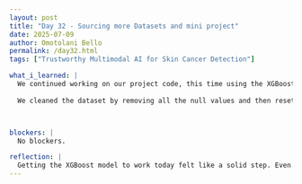 ```yaml
---
layout: post
title: "Day 32 - Sourcing more Datasets and mini project"
date: 2025-07-09
author: Omotolani Bello
permalink: /day32.html
tags: ["Trustworthy Multimodal AI for Skin Cancer Detection"]

what_i_learned: |
  We continued working on our project code, this time using the XGBoost model to train our dataset. There was a small issue with encoding the columns properly, but we managed to work through it without too much delay. After sorting that out, we were able to successfully train the model. The classification report showed that the model performed well, and seeing that reflected in the matrix gave a better sense of how it’s handling the data. It felt like a productive step forward, especially as we try out different approaches to improve performance.
  
  We cleaned the dataset by removing all the null values and then reset the indexes to keep everything organized. After that, we mapped the Fitzpatrick scale from Roman numerals to grouped categories like 1&2, 3&4, which helps simplify the classification. It made the dataset easier to work with and more structured for training. These small steps helped prepare the data for the next phase of modeling. It’s a good reminder that careful preparation on the front end makes the rest of the process smoother.



blockers: |
  No blockers.

reflection: |
  Getting the XGBoost model to work today felt like a solid step. Even though we ran into a small issue with column encoding, it didn’t hold us back for long. Seeing the model train successfully and getting a good accuracy score in the classification report was reassuring. It helped me feel more confident about trying out different models and comparing results. The process is still trial and error, but moments like this show that we're moving in the right direction.
---
```

